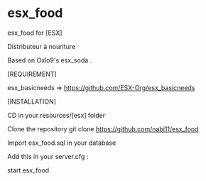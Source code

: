 # esx_food
esx_food for [ESX]

Distributeur à nouriture

Based on Oxlo9's esx_soda .

[REQUIREMENT]

esx_basicneeds => https://github.com/ESX-Org/esx_basicneeds

[INSTALLATION]

CD in your resources/[esx] folder

Clone the repository git clone https://github.com/nabi11/esx_food

Import esx_food.sql in your database

Add this in your server.cfg :

start esx_food
